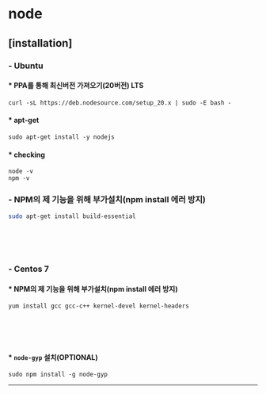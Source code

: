 # node

## [installation]

### - Ubuntu 

#### * PPA를 통해 최신버전 가져오기(20버전) LTS
```
curl -sL https://deb.nodesource.com/setup_20.x | sudo -E bash -
```

#### * apt-get

```
sudo apt-get install -y nodejs
```
#### * checking
```
node -v
npm -v
```

### - NPM의 제 기능을 위해 부가설치(npm install 에러 방지)

```bash
sudo apt-get install build-essential
```

<br><br><br>


### - Centos 7

#### * NPM의 제 기능을 위해 부가설치(npm install 에러 방지)

```bash
yum install gcc gcc-c++ kernel-devel kernel-headers
```

<br><br><br>

#### * `node-gyp` 설치(OPTIONAL)

```
sudo npm install -g node-gyp
```

<hr><br><br><br><br><br>